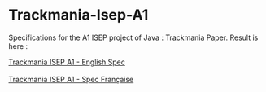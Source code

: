 Trackmania-Isep-A1
==================

Specifications for the A1 ISEP project of Java : Trackmania Paper. Result is here :

<a href="http://htmlpreview.github.io/?http://github.com/tdebroc/Trackmania-Isep-A1/blob/master/index.html">
  Trackmania ISEP A1 - English Spec
</a>
<br/><br/>
<a href="http://htmlpreview.github.io/?http://github.com/tdebroc/Trackmania-Isep-A1/blob/master/index.html">
  Trackmania ISEP A1 - Spec Française
</a>
